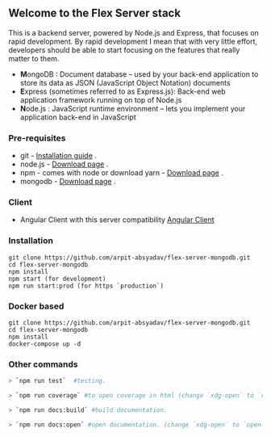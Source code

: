 ## Welcome to the Flex Server stack

This is a backend server, powered by Node.js and Express, that focuses on rapid development. By rapid development I mean that with very little effort, developers should be able to start focusing on the features that really matter to them.



- **M**ongoDB : Document database – used by your back-end application to store its data as JSON (JavaScript Object Notation) documents
- **E**xpress (sometimes referred to as Express.js): Back-end web application framework running on top of Node.js
- **N**ode.js : JavaScript runtime environment – lets you implement your application back-end in JavaScript

### Pre-requisites

- git - [Installation guide](https://www.linode.com/docs/development/version-control/how-to-install-git-on-linux-mac-and-windows/) .
- node.js - [Download page](https://nodejs.org/en/download/) .
- npm - comes with node or download yarn - [Download page](https://yarnpkg.com/lang/en/docs/install) .
- mongodb - [Download page](https://www.mongodb.com/download-center/community) .

### Client

- Angular Client with this server compatibility
  [Angular Client](https://github.com/arpit-absyadav/flex-angular)

### Installation

```
git clone https://github.com/arpit-absyadav/flex-server-mongodb.git
cd flex-server-mongodb
npm install
npm start (for development)
npm run start:prod (for https `production`)
```

### Docker based

```
git clone https://github.com/arpit-absyadav/flex-server-mongodb.git
cd flex-server-mongodb
npm install
docker-compose up -d
```

### Other commands

```bash
> `npm run test`  #testing.

> `npm run coverage` #to open coverage in html (change `xdg-open` to `open` for mac).

> `npm run docs:build` #build documentation.

> `npm run docs:open` #open documentation. (change `xdg-open` to `open` for mac)
```
